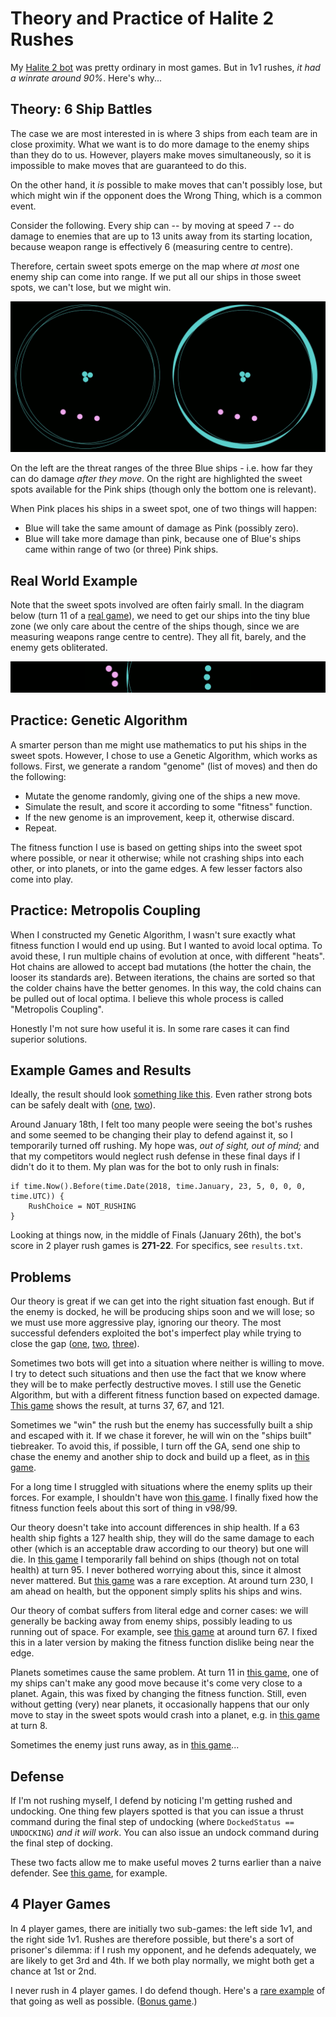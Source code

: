 # Theory and Practice of Halite 2 Rushes

My [Halite 2 bot](https://github.com/fohristiwhirl/gohalite2) was pretty ordinary in most games. But in 1v1 rushes, *it had a winrate around 90%*. Here's why...

## Theory: 6 Ship Battles

The case we are most interested in is where 3 ships from each team are in close proximity. What we want is to do more damage to the enemy ships than they do to us. However, players make moves simultaneously, so it is impossible to make moves that are guaranteed to do this.

On the other hand, it *is* possible to make moves that can't possibly lose, but which might win if the opponent does the Wrong Thing, which is a common event.

Consider the following. Every ship can -- by moving at speed 7 -- do damage to enemies that are up to 13 units away from its starting location, because weapon range is effectively 6 (measuring centre to centre).

Therefore, certain sweet spots emerge on the map where *at most* one enemy ship can come into range. If we put all our ships in those sweet spots, we can't lose, but we might win.

![Sweet Spots](https://raw.githubusercontent.com/fohristiwhirl/scraps/master/ranges.gif)

On the left are the threat ranges of the three Blue ships - i.e. how far they can do damage *after they move*. On the right are highlighted the sweet spots available for the Pink ships (though only the bottom one is relevant).

When Pink places his ships in a sweet spot, one of two things will happen:

* Blue will take the same amount of damage as Pink (possibly zero).
* Blue will take more damage than pink, because one of Blue's ships came within range of two (or three) Pink ships.

## Real World Example

Note that the sweet spots involved are often fairly small. In the diagram below (turn 11 of a [real game](https://halite.io/play/?game_id=7421675)), we need to get our ships into the tiny blue zone (we only care about the centre of the ships though, since we are measuring weapons range centre to centre). They all fit, barely, and the enemy gets obliterated.

![Sweet Spots 2](https://raw.githubusercontent.com/fohristiwhirl/scraps/master/ranges2.gif)

## Practice: Genetic Algorithm

A smarter person than me might use mathematics to put his ships in the sweet spots. However, I chose to use a Genetic Algorithm, which works as follows. First, we generate a random "genome" (list of moves) and then do the following:

* Mutate the genome randomly, giving one of the ships a new move.
* Simulate the result, and score it according to some "fitness" function.
* If the new genome is an improvement, keep it, otherwise discard.
* Repeat.

The fitness function I use is based on getting ships into the sweet spot where possible, or near it otherwise; while not crashing ships into each other, or into planets, or into the game edges. A few lesser factors also come into play.

## Practice: Metropolis Coupling

When I constructed my Genetic Algorithm, I wasn't sure exactly what fitness function I would end up using. But I wanted to avoid local optima. To avoid these, I run multiple chains of evolution at once, with different "heats". Hot chains are allowed to accept bad mutations (the hotter the chain, the looser its standards are). Between iterations, the chains are sorted so that the colder chains have the better genomes. In this way, the cold chains can be pulled out of local optima. I believe this whole process is called "Metropolis Coupling".

Honestly I'm not sure how useful it is. In some rare cases it can find superior solutions.

## Example Games and Results

Ideally, the result should look [something like this](https://halite.io/play/?game_id=7146061). Even rather strong bots can be safely dealt with ([one](https://halite.io/play/?game_id=6987743), [two](https://halite.io/play/?game_id=7087777)).

Around January 18th, I felt too many people were seeing the bot's rushes and some seemed to be changing their play to defend against it, so I temporarily turned off rushing. My hope was, *out of sight, out of mind;* and that my competitors would neglect rush defense in these final days if I didn't do it to them. My plan was for the bot to only rush in finals:

```Golang
if time.Now().Before(time.Date(2018, time.January, 23, 5, 0, 0, 0, time.UTC)) {
    RushChoice = NOT_RUSHING
}
```

Looking at things now, in the middle of Finals (January 26th), the bot's score in 2 player rush games is **271-22**. For specifics, see `results.txt`.

## Problems

Our theory is great if we can get into the right situation fast enough. But if the enemy is docked, he will be producing ships soon and we will lose; so we must use more aggressive play, ignoring our theory. The most successful defenders exploited the bot's imperfect play while trying to close the gap ([one](https://halite.io/play/?game_id=7349762), [two](https://halite.io/play/?game_id=7549402), [three](https://halite.io/play/?game_id=8134047)).

Sometimes two bots will get into a situation where neither is willing to move. I try to detect such situations and then use the fact that we know where they will be to make perfectly destructive moves. I still use the Genetic Algorithm, but with a different fitness function based on expected damage. [This game](https://halite.io/play/?game_id=7094226) shows the result, at turns 37, 67, and 121.

Sometimes we "win" the rush but the enemy has successfully built a ship and escaped with it. If we chase it forever, he will win on the "ships built" tiebreaker. To avoid this, if possible, I turn off the GA, send one ship to chase the enemy and another ship to dock and build up a fleet, as in [this game](https://halite.io/play/?game_id=7453830).

For a long time I struggled with situations where the enemy splits up their forces. For example, I shouldn't have won [this game](https://halite.io/play/?game_id=7226052). I finally fixed how the fitness function feels about this sort of thing in v98/99.

Our theory doesn't take into account differences in ship health. If a 63 health ship fights a 127 health ship, they will do the same damage to each other (which is an acceptable draw according to our theory) but one will die. In [this game](https://halite.io/play/?game_id=7095394) I temporarily fall behind on ships (though not on total health) at turn 95. I never bothered worrying about this, since it almost never mattered. But [this game](https://halite.io/play/?game_id=7471538) was a rare exception. At around turn 230, I am ahead on health, but the opponent simply splits his ships and wins.

Our theory of combat suffers from literal edge and corner cases: we will generally be backing away from enemy ships, possibly leading to us running out of space. For example, see [this game](https://halite.io/play/?game_id=7066056) at around turn 67. I fixed this in a later version by making the fitness function dislike being near the edge.

Planets sometimes cause the same problem. At turn 11 in [this game](https://halite.io/play/?game_id=7328811), one of my ships can't make any good move because it's come very close to a planet. Again, this was fixed by changing the fitness function. Still, even without getting (very) near planets, it occasionally happens that our only move to stay in the sweet spots would crash into a planet, e.g. in [this game](https://halite.io/play/?game_id=7730407) at turn 8.

Sometimes the enemy just runs away, as in [this game](https://halite.io/play/?game_id=7069201)...

## Defense

If I'm not rushing myself, I defend by noticing I'm getting rushed and undocking. One thing few players spotted is that you can issue a thrust command during the final step of undocking (where `DockedStatus == UNDOCKING`) *and it will work*. You can also issue an undock command during the final step of docking.

These two facts allow me to make useful moves 2 turns earlier than a naive defender. See [this game](https://halite.io/play/?game_id=7671080), for example.

## 4 Player Games

In 4 player games, there are initially two sub-games: the left side 1v1, and the right side 1v1. Rushes are therefore possible, but there's a sort of prisoner's dilemma: if I rush my opponent, and he defends adequately, we are likely to get 3rd and 4th. If we both play normally, we might both get a chance at 1st or 2nd.

I never rush in 4 player games. I do defend though. Here's a [rare example](https://halite.io/play/?game_id=7286792) of that going as well as possible. ([Bonus game](https://halite.io/play/?game_id=7908259).)
